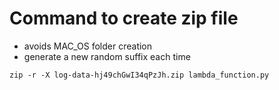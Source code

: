 # Command to create zip file
* avoids MAC_OS folder creation
* generate a new random suffix each time
```
zip -r -X log-data-hj49chGwI34qPzJh.zip lambda_function.py
```